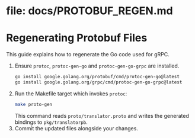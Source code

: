 # file: docs/PROTOBUF_REGEN.md
# Regenerating Protobuf Files

This guide explains how to regenerate the Go code used for gRPC.

1. Ensure `protoc`, `protoc-gen-go` and `protoc-gen-go-grpc` are installed.
   ```bash
   go install google.golang.org/protobuf/cmd/protoc-gen-go@latest
   go install google.golang.org/grpc/cmd/protoc-gen-go-grpc@latest
   ```
2. Run the Makefile target which invokes `protoc`:
   ```bash
   make proto-gen
   ```
   This command reads `proto/translator.proto` and writes the generated
   bindings to `pkg/translatorpb`.
3. Commit the updated files alongside your changes.
